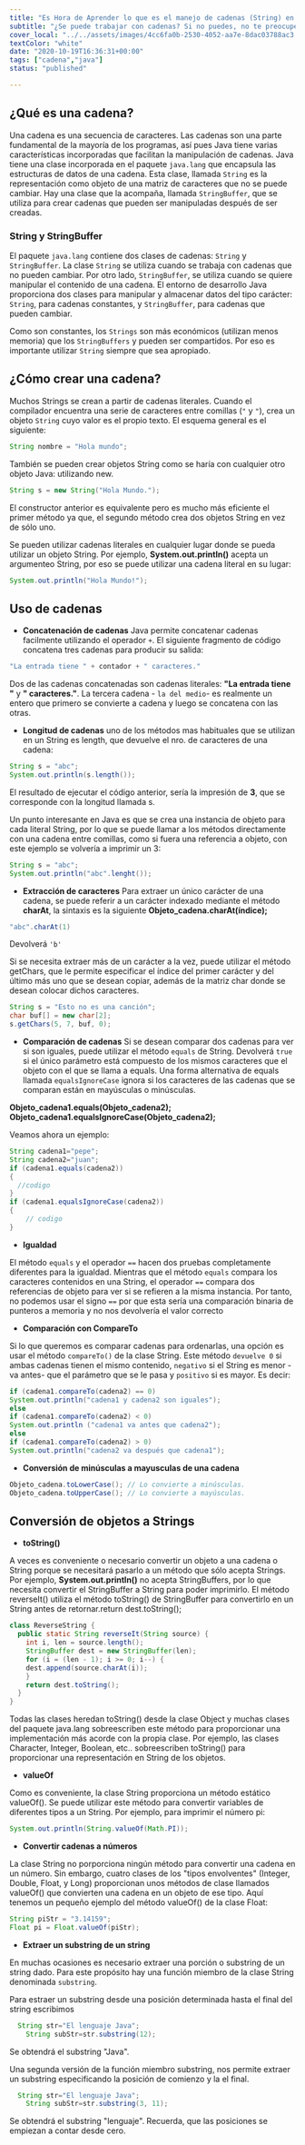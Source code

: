 ```yaml
---
title: "Es Hora de Aprender lo que es el manejo de cadenas (String) en java"
subtitle: "¿Se puede trabajar con cadenas? Si no puedes, no te preocupes aquí, aprenderás qué es una cadena y cómo trabajar con ellas."
cover_local: "../../assets/images/4cc6fa0b-2530-4052-aa7e-8dac03788ac3.png"
textColor: "white"
date: "2020-10-19T16:36:31+00:00"
tags: ["cadena","java"]
status: "published"

---
```


## ¿Qué es una cadena?


Una cadena es una secuencia de caracteres. Las cadenas son una parte fundamental de la mayoría de los programas, así pues Java tiene varias características incorporadas que facilitan la manipulación de cadenas. Java tiene una clase incorporada en el paquete `java.lang` que encapsula las estructuras de datos de una cadena. Esta clase, llamada `String` es la representación como objeto de una matriz de caracteres que no se puede cambiar. Hay una clase que la acompaña, llamada `StringBuffer`, que se utiliza para crear cadenas que pueden ser manipuladas después de ser creadas.

### String y StringBuffer

El paquete `java.lang` contiene dos clases de cadenas: `String` y `StringBuffer`. La clase `String` se utiliza cuando se trabaja con cadenas que no pueden cambiar. Por otro lado, `StringBuffer`, se utiliza cuando se quiere manipular el contenido de una cadena. El entorno de desarrollo Java proporciona dos clases para manipular y almacenar datos del tipo carácter: `String`, para cadenas constantes, y `StringBuffer`, para cadenas que pueden cambiar.

Como son constantes, los `Strings` son más económicos (utilizan menos memoria) que los `StringBuffers` y pueden ser compartidos. Por eso es importante utilizar `String` siempre que sea apropiado.

## ¿Cómo crear una cadena?

Muchos Strings se crean a partir de cadenas literales. Cuando el compilador encuentra una serie de caracteres entre comillas (`"` y `"`), crea un objeto `String` cuyo valor es el propio texto. El esquema general es el siguiente: 

```java
String nombre = "Hola mundo";
```

También se pueden crear objetos String como se haría con cualquier otro objeto Java: utilizando new.

```java
String s = new String("Hola Mundo.");
```
El constructor anterior es equivalente pero es mucho más eficiente el primer método ya que, el segundo método crea dos objetos String en vez de sólo uno.

Se pueden utilizar cadenas literales en cualquier lugar donde se pueda utilizar un objeto String. Por ejemplo, **System.out.println()** acepta un argumenteo String, por eso se puede utilizar una cadena literal en su lugar:

```java
System.out.println("Hola Mundo!");
 ```
## Uso de cadenas

+ **Concatenación de cadenas**
Java permite concatenar cadenas facilmente utilizando el operador `+`. El siguiente fragmento de código concatena tres cadenas para producir su salida:

```java
"La entrada tiene " + contador + " caracteres."
 ```

Dos de las cadenas concatenadas son cadenas literales: **"La entrada tiene "** y **" caracteres."**. La tercera cadena - `la del medio`- es realmente un entero que primero se convierte a cadena y luego se concatena con las otras.

+ **Longitud de cadenas**
uno de los métodos mas habituales que se utilizan en un String es length, que devuelve el nro. de caracteres de una cadena:

```java
String s = "abc";
System.out.println(s.length());
```

El resultado de ejecutar el código anterior, sería la impresión de **3**, que se corresponde con la longitud llamada s.

Un punto interesante en Java es que se crea una instancia de objeto para cada literal String, por lo que se puede llamar a los métodos directamente con una cadena entre comillas, como si fuera una referencia a objeto, con este ejemplo se volvería a imprimir un 3:

```java
String s = "abc";
System.out.println("abc".lenght());
```

+ **Extracción de caracteres**
Para extraer un único carácter de una cadena, se puede referir a un carácter indexado mediante el método **charAt**, la sintaxis es la siguiente **Objeto_cadena.charAt(índice);**

```java
"abc".charAt(1)
```
Devolverá `'b'`


Si se necesita extraer más de un carácter a la vez, puede utilizar el método getChars, que le permite especificar el índice del primer carácter y del último más uno que se desean copiar, además de la matriz char donde se desean colocar dichos caracteres.

```java
String s = "Esto no es una canción";
char buf[] = new char[2];
s.getChars(5, 7, buf, 0);
```

+ **Comparación de cadenas**
Si se desean comparar dos cadenas para ver si son iguales, puede utilizar el método `equals` de String. Devolverá `true` si el único parámetro está compuesto de los mismos caracteres que el objeto con el que se llama a equals. Una forma alternativa de equals llamada `equalsIgnoreCase` ignora si los caracteres de las cadenas que se comparan están en mayúsculas o minúsculas.


**Objeto_cadena1.equals(Objeto_cadena2);**
**Objeto_cadena1.equalsIgnoreCase(Objeto_cadena2);**

Veamos ahora un ejemplo:
```java
String cadena1="pepe";
String cadena2="juan";
if (cadena1.equals(cadena2))
{
  //codigo
}
if (cadena1.equalsIgnoreCase(cadena2))
{
    // codigo
}
```

+ **Igualdad**

El método `equals` y el operador `==` hacen dos pruebas completamente diferentes para la igualdad. Mientras que el método `equals` compara los caracteres contenidos en una String, el operador `==` compara dos referencias de objeto para ver si se refieren a la misma instancia. Por tanto, no podemos usar el signo `==` por que esta sería una comparación binaria de punteros a memoria y no nos devolvería el valor correcto

+ **Comparación con CompareTo**

Si lo que queremos es comparar cadenas para ordenarlas, una opción es usar el método `compareTo()` de la clase String. Este método `devuelve 0` si ambas cadenas tienen el mismo contenido, `negativo` si el String es menor -va antes- que el parámetro que se le pasa y `positivo` si es mayor. Es decir:

```java
if (cadena1.compareTo(cadena2) == 0)
System.out.println("cadena1 y cadena2 son iguales");
else
if (cadena1.compareTo(cadena2) < 0)
System.out.println ("cadena1 va antes que cadena2");
else
if (cadena1.compareTo(cadena2) > 0)
System.out.println("cadena2 va después que cadena1");
```

+ **Conversión de minúsculas a mayusculas de una cadena**

```java
Objeto_cadena.toLowerCase(); // Lo convierte a minúsculas.
Objeto_cadena.toUpperCase(); // Lo convierte a mayúsculas.
```

## Conversión de objetos a Strings

+ **toString()**

A veces es conveniente o necesario convertir un objeto a una cadena o String porque se necesitará pasarlo a un método que sólo acepta Strings. Por ejemplo, **System.out.println()** no acepta StringBuffers, por lo que necesita convertir el StringBuffer a String para poder imprimirlo. El método reverseIt() utiliza el método toString() de StringBuffer para convertirlo en un String antes de retornar.return dest.toString();
```java
class ReverseString {
  public static String reverseIt(String source) {
    int i, len = source.length();
    StringBuffer dest = new StringBuffer(len);
    for (i = (len - 1); i >= 0; i--) {
    dest.append(source.charAt(i));
    }
    return dest.toString();
  }
}
```

Todas las clases heredan toString() desde la clase Object y muchas clases del paquete java.lang sobreescriben este método para proporcionar una implementación más acorde con la propia clase. Por ejemplo, las clases Character, Integer, Boolean, etc.. sobreescriben toString() para proporcionar una representación en String de los objetos.

+ **valueOf**

Como es conveniente, la clase String proporciona un método estático valueOf(). Se puede utilizar este método para convertir variables de diferentes tipos a un String. Por ejemplo, para imprimir el número pi:

```java
System.out.println(String.valueOf(Math.PI));
```

+ **Convertir cadenas a números**

La clase String no porporciona ningún método para convertir una cadena en un número. Sin embargo, cuatro clases de los "tipos envolventes" (Integer, Double, Float, y Long) proporcionan unos métodos de clase llamados valueOf() que convierten una cadena en un objeto de ese tipo. Aquí tenemos un pequeño ejemplo del método valueOf() de la clase Float:

```java
String piStr = "3.14159";
Float pi = Float.valueOf(piStr);
```

+ **Extraer un substring de un string**

En muchas ocasiones es necesario extraer una porción o substring de un string dado. Para este propósito hay una función miembro de la clase String denominada `substring`.

Para estraer un substring desde una posición determinada hasta el final del string escribimos

```java
  String str="El lenguaje Java";
	String subStr=str.substring(12);
 ```

Se obtendrá el substring "Java".

Una segunda versión de la función miembro substring, nos permite extraer un substring especificando la posición de comienzo y la el final.

```java
  String str="El lenguaje Java";
	String subStr=str.substring(3, 11);
 ```

Se obtendrá el substring "lenguaje". Recuerda, que las posiciones se empiezan a contar desde cero.